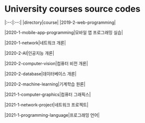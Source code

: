 # University courses source codes

|:--:|:--:|
|directory|course|
|2019-2-web-programming|

|2020-1-mobile-app-programming|모바일 앱 프로그래밍 실습|

|2020-1-network|네트워크 개론|

|2020-2-AI|인공지능 개론|

|2020-2-computer-vision|컴퓨터 비전 개론|

|2020-2-database|데이터베이스 개론|

|2020-2-machine-learning|기계학습 원론|

|2021-1-computer-graphics|컴퓨터 그래픽스|

|2021-1-network-project|네트워크 프로젝트|

|2021-1-programming-language|프로그래밍 언어|
